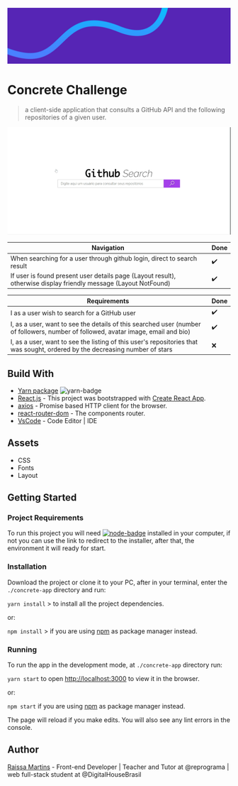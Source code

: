 ![concrete-banner](./src/docs/images/concrete-banner.jpg)

# Concrete Challenge

> a client-side application that consults a GitHub API and the following repositories of a given user. 

![concrete-app](./src/docs/images/concrete-app.gif)

Navigation | Done
---------- | ------
When searching for a user through github login, direct to search result | ✔️
If user is found present user details page (Layout result), otherwise display friendly message (Layout NotFound) | ✔️


Requirements | Done
------------ | ------
I as a user wish to search for a GitHub user | ✔️
I, as a user, want to see the details of this searched user (number of followers, number of followed, avatar image, email and bio) | ✔️
I, as a user, want to see the listing of this user's repositories that was sought, ordered by the decreasing number of stars | ❌

## Build With

- [Yarn package](https://yarnpkg.com/lang/en/) ![yarn-badge](https://img.shields.io/badge/yarn-1.19.1-blue)
- [React.js](https://github.com/facebook/react) - This project was bootstrapped with [Create React App](https://github.com/facebook/create-react-app).
- [axios](https://github.com/axios/axios) - Promise based HTTP client for the browser.
- [react-router-dom](https://reacttraining.com/react-router/web/guides/quick-start) - The components router. 
- [VsCode](https://code.visualstudio.com/) - Code Editor | IDE

## Assets

- CSS
- Fonts
- Layout

## Getting Started

### Project Requirements

To run this project you will need [![node-badge](https://img.shields.io/badge/node-v12.13.1-blue)](https://nodejs.org/en/)  installed in your computer, if not you can use the link to redirect to the installer, after that, the environment it will ready for start.

### Installation

Download the project or clone it to your PC, after in your terminal, enter the `./concrete-app` directory and run:

 `yarn install` > to install all the project dependencies.

or:

 `npm install` > if you are using [npm](https://www.npmjs.com/) as package manager instead.

<!-- ## Available Scripts

In the project directory `./concrete-app`, you can run: -->

### Running

To run the app in the development mode, at `./concrete-app` directory run:

`yarn start` to open [http://localhost:3000](http://localhost:3000) to view it in the browser.

or:

`npm start` if you are using [npm](https://www.npmjs.com/) as package manager instead.

The page will reload if you make edits. You will also see any lint errors in the console.

## Author

[Raissa Martins](https://www.linkedin.com/in/raissamartinsmenezes/) - Front-end Developer | Teacher and Tutor at @reprograma | web full-stack student at @DigitalHouseBrasil

<!-- ### `yarn test`

Launches the test runner in the interactive watch mode.<br />
See the section about [running tests](https://facebook.github.io/create-react-app/docs/running-tests) for more information. -->

<!-- ### `yarn build`

Builds the app for production to the `build` folder.<br />
It correctly bundles React in production mode and optimizes the build for the best performance.

The build is minified and the filenames include the hashes.<br />
Your app is ready to be deployed!

See the section about [deployment](https://facebook.github.io/create-react-app/docs/deployment) for more information. -->

<!-- ### `yarn eject` -->

<!-- **Note: this is a one-way operation. Once you `eject`, you can’t go back!**

If you aren’t satisfied with the build tool and configuration choices, you can `eject` at any time. This command will remove the single build dependency from your project.

Instead, it will copy all the configuration files and the transitive dependencies (Webpack, Babel, ESLint, etc) right into your project so you have full control over them. All of the commands except `eject` will still work, but they will point to the copied scripts so you can tweak them. At this point you’re on your own.

You don’t have to ever use `eject`. The curated feature set is suitable for small and middle deployments, and you shouldn’t feel obligated to use this feature. However we understand that this tool wouldn’t be useful if you couldn’t customize it when you are ready for it.

## Learn More

You can learn more in the [Create React App documentation](https://facebook.github.io/create-react-app/docs/getting-started).

To learn React, check out the [React documentation](https://reactjs.org/).

### Code Splitting

This section has moved here: https://facebook.github.io/create-react-app/docs/code-splitting

### Analyzing the Bundle Size

This section has moved here: https://facebook.github.io/create-react-app/docs/analyzing-the-bundle-size

### Making a Progressive Web App

This section has moved here: https://facebook.github.io/create-react-app/docs/making-a-progressive-web-app

### Advanced Configuration

This section has moved here: https://facebook.github.io/create-react-app/docs/advanced-configuration

### Deployment

This section has moved here: https://facebook.github.io/create-react-app/docs/deployment

### `yarn build` fails to minify

This section has moved here: https://facebook.github.io/create-react-app/docs/troubleshooting#npm-run-build-fails-to-minify -->
